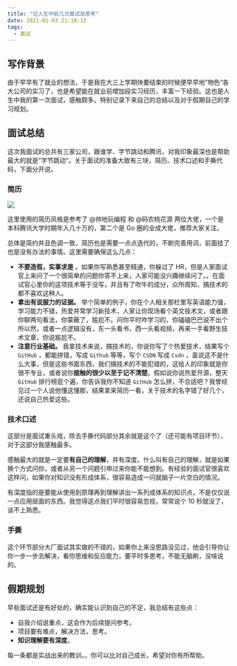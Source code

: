```yaml
---
title: "记人生中前几次面试及思考"
date: 2021-01-03 21:18:13
tags:
  - 面试
---
```


## 写作背景

由于早早有了就业的想法，于是我在大三上学期快要结束的时候便早早地”物色“各大公司的实习了，也是希望能在就业前增加段实习经历，丰富一下经验。这也是人生中我的第一次面试，感触颇多。特别记录下来自己的总结以及对于假期自己的学习规划。

## 面试总结

这次我面试的总共有三家公司，跟谁学、字节跳动和腾讯，对我印象最深也是帮助最大的就是”字节跳动“。关于面试的准备大致有三块，简历、技术口述和手撕代码，下面分开说。

### 简历

![](https://blogimagee.oss-cn-beijing.aliyuncs.com/images/image-20210103221551405.png)

这里使用的简历风格是参考了 @帅地玩编程 和 @码农桃花源 两位大佬，一个是本科腾讯大学时期年入几十万的，第二个是 Go 圈的全成大佬，推荐大家关注。

总体是简约并且色调一致，简历也是需要一点点迭代的，不断完善用词，前面挂了也是没有办法的事情。这里需要确保这么几点：

- **不要造假，实事求是** 。如果你写熟悉甚至精通，你躲过了 HR，但是人家面试官上来问了一个很简单的问题你答不上来，人家可能没兴趣继续问了。。在面试官心里你的这项技术等于没写，并且有了吹牛的成分，众所周知，搞技术的都不喜欢这种人。
- **拿出有说服力的证据。** 举个简单的例子，你在个人相关那栏里写英语能力强，学习能力不错，热爱并常学习新技术，人家让你现场看个英文技术文，或者跟你聊两句看法，你蒙蔽了，尴尬不。问你平时咋学习的，你磕磕巴巴说不出个所以然，或者一点逻辑没有，东一头看书，西一头看视频，再来一手看野生技术文章，你说尴尬不。
- **注意行业基础。** 我拿技术来说，搞技术的，你说你写了个热爱技术，结果写个 `GitHub` ，都能拼错，写成 `Github` 等等，写个 `CSDN` 写成 `Csdn` ，虽说这不是什么大事，但是这些书面东西，我们搞技术的不能犯错的，这给人的印象就是你很不专业，或者说你**接触的很少以至于记不清楚**。假如说你说热爱开源，整天 `GitHub` 排行榜逛个遍，你告诉我你不知道 `GitHub` 怎么拼，不合适吧？我曾经见过一个人说他懂这懂那，结果拿来简历一看，关于技术的名字错了好几个，还说自己热爱这些。

### 技术口述

这部分是面试重头戏，除去手撕代码部分其余就是这个了（还可能有项目环节），对于这部分我感触最多。

感触最大的就是一定要**有自己的理解**，并有深度。什么叫有自己的理解，就是如果换个方式问你，或者从另一个问题引申过来你能不能想到。有经验的面试官很喜欢这样问，如果你对知识没有形成体系，很容易造成一问就脑子一片空白的情况。

有深度指的是要能从使用到原理再到理解讲出一系列成体系的知识点，不是仅仅说一点应用层面的东西。我觉得这点我们平时很容易忽视，常常说个 10 秒就没了，谈不上熟悉。

### 手撕

这个环节部分大厂面试其实做的不错的，如果你上来没思路没见过，他会引导你让你一步一步去解决，看你思维和反应能力，要平时多思考，不能无脑刷，没啥说的。

## 假期规划

早些面试还是有好处的，确实能认识到自己的不足，我总结有这些点：

- 自我介绍说重点，这会作为后续提问参考。
- 项目要有难点，解决方法，思考。
- **知识理解要有深度**。

每一条都是实战出来的教训。。你可以比对自己成长，希望对你有所帮助。